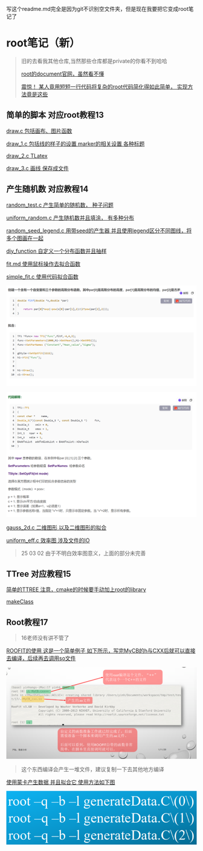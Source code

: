写这个readme.md完全是因为git不识别空文件夹，但是现在我要把它变成root笔记了



# root笔记（新）
> 旧的去看我其他仓库,当然那些仓库都是private的你看不到哈哈
> 
> [root的document官网，虽然看不懂](https://root.cern/doc/v632/)
> 
> [震惊！ 某人竟用短短一行代码将复杂的root代码简化得如此简单， 实现方法竟是这些](./XQY_Utils.h)

## 简单的脚本 对应root教程13
[draw.c 包括画布、图片函数](./simple_script/draw.c)

[draw_1.c 包括线的样子的设置 marker的相关设置 各种标题](./simple_script/draw_1.c)

[draw_2.c TLatex](./simple_script/draw_2.c)

[draw_3.c 画线 保存成文件](./simple_script/draw_3.c)

## 产生随机数 对应教程14
[random_test.c 产生简单的随机数， 种子问题](./rootTutorial14/random_test.c)

[uniform_random.c 产生随机数并且填涂， 有多种分布](./rootTutorial14/uniform_random.c)

[random_seed_legend.c 用带seed的产生器 并且使用legend区分不同图线，将多个图画在一起](./rootTutorial14/random_seed_legend.c)

[diy_function 自定义一个分布函数并且抽样](./rootTutorial14/diy_function.c)

[fit.md 使用鼠标操作去拟合函数](./rootTutorial14/fit.md)

[simple_fit.c 使用代码拟合函数](./rootTutorial14/simple_fit.c)

![alt text](img/image.png)

![alt text](img/image-1.png)

[gauss_2d.c 二维图形 以及二维图形的拟合](./rootTutorial14/gauss_2d.c)

[uniform_eff.c 效率图 涉及文件的IO](./rootTutorial14/uniform_eff.c)
> 25 03 02 由于不明白效率图意义，上面的部分未完善

## TTree 对应教程15

[简单的TTREE 注意，cmake的时候要手动加上root的library](./RootTutorial15/simple_TTree/CMakeLists.txt)

[makeClass](./RootTutorial15/makeClass/makeClass.md)

## Root教程17

> 16老师没有讲不管了

[ROOFIT的使用 这是一个简单例子 如下所示，写完MyCB的h与CXX后就可以直接去编译，后续再去调用so文件](rootTutorial17/ROOFIT/fit_mass.cpp)

![image-20250401152312751](./img/dontReadMe/image-20250401152312751.png)

> 这个东西编译会产生一堆文件，建议复制一下去其他地方编译

[使用蒙卡产生数据 并且拟合它 使用方法如下图](rootTutorial17/MC/generateData.cpp)

![image-20250402151657754](./img/dontReadMe/image-20250402151657754.png)
